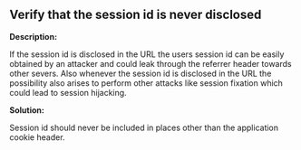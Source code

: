 
Verify that the session id is never disclosed
-------

**Description:**

If the session id is disclosed in the URL the users session id can be easily obtained by 
an attacker and could leak through the referrer header towards other severs. Also whenever 
the session id is disclosed in the URL the possibility also arises to perform other 
attacks like session fixation which could lead to session hijacking.


**Solution:**

Session id should never be included in places other than the application cookie header.

	
